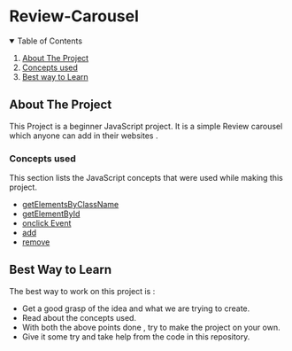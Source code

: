 # Review-Carousel

<!-- TABLE OF CONTENTS -->
<details open="open">
  <summary>Table of Contents</summary>
  <ol>
    <li>
      <a href="#about-the-project">About The Project</a>
    <li>
      <a href="#concepts-used">Concepts used</a>
    </li>
    <li>
      <a href="#best-way-to-learn">Best way to Learn</a>
    </li>
  </ol>
</details>

<!-- ABOUT THE PROJECT -->

## About The Project

This Project is a beginner JavaScript project. It is a simple Review carousel which anyone can add in their websites .

### Concepts used

This section lists the JavaScript concepts that were used while making this project.

- [getElementsByClassName](https://www.w3schools.com/jsref/met_document_getelementsbyclassname.asp)
- [getElementById](https://www.w3schools.com/jsref/met_document_getelementbyid.asp)
- [onclick Event](https://www.w3schools.com/jsref/event_onclick.asp)
- [add](https://www.w3schools.com/jsref/met_select_add.asp)
- [remove](https://www.w3schools.com/jsref/met_select_remove.asp)

## Best Way to Learn

The best way to work on this project is :

- Get a good grasp of the idea and what we are trying to create.
- Read about the concepts used.
- With both the above points done , try to make the project on your own.
- Give it some try and take help from the code in this repository.